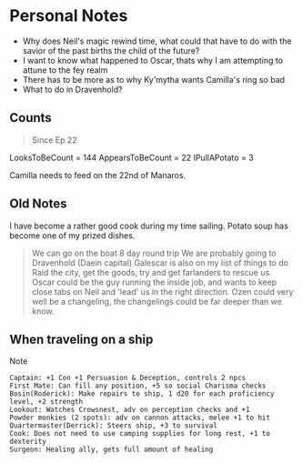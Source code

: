 # Personal Notes

- Why does Neil's magic rewind time, what could that have to do with the savior of the past births the child of the future?
- I want to know what happened to Oscar, thats why I am attempting to attune to the fey realm
- There has to be more as to why Ky'mytha wants Camilla's ring so bad
- What to do in Dravenhold?

## Counts

> Since Ep 22

LooksToBeCount = 144
AppearsToBeCount = 22
IPullAPotato = 3

Camilla needs to feed on the 22nd of Manaros.

## Old Notes

I have become a rather good cook during my time sailing.
Potato soup has become one of my prized dishes.

> We can go on the boat 8 day round trip
> We are probably going to Dravenhold (Daein capital)
> Galescar is also on my list of things to do
> Raid the city, get the goods, try and get farlanders to rescue us.
> Oscar could be the guy running the inside job, and wants to keep close tabs on Neil and 'lead' us in the right direction.
> Ozen could very well be a changeling, the changelings could be far deeper than we know.

## When traveling on a ship

>[!NOTE]
    Captain: +1 Con +1 Persuasion & Deception, controls 2 npcs
    First Mate: Can fill any position, +5 so social Charisma checks
    Bosin(Roderick): Make repairs to ship, 1 d20 for each proficiency level, +2 strength
    Lookout: Watches Crowsnest, adv on perception checks and +1
    Powder monkies (2 spots): adv on cannon attacks, melee +1 to hit
    Quartermaster(Derrick): Steers ship, +3 to survival
    Cook: Does not need to use camping supplies for long rest, +1 to dexterity
    Surgeon: Healing ally, gets full amount of healing
